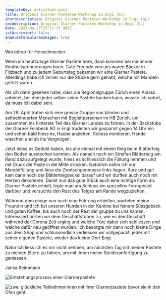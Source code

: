 ```yaml
---
templateKey: aktivitaet-post
title: Original Glarner Pasteten-Workshop in Engi (GL)
shortdescription: Original Glarner Pasteten-Workshop in Engi (GL)
seodescription: Original Glarner Pasteten-Workshop in Engi (GL)
date: 2023-04-27T23:11:37.985Z
istArchiviert: false
anmeldeformularanzeigen: true
---
```

<!--StartFragment-->

Workshop für Feinschmecker

Wenn ich heutzutage Glarner Pastete höre, dann kommen bei mir immer Kindheitserinnerungen hoch. Gute Freunde von uns waren Bäcker in Filzbach und zu jedem Geburtstag bekamen wir eine Glarner Pastete. Allerdings habe ich immer nur die Stücke gern gehabt, welche mit Mandeln gefüllt waren.

Als ich dann gesehen habe, dass die Regionalgruppe Zürich einen Anlass anbietet, bei dem jeder selber seine Pastete backen kann, wusste ich sofort, da muss ich dabei sein.

Am 28. April trafen sich eine grosse Gruppe von blinden und sehbehinderten Menschen mit Begleitpersonen im HB Zürich, um zusammen ins hinterste Teil des Glarner Landes zu fahren. In der Backstube der Glarner Feinbeck AG in Engi trudelten wir gespannt gegen 14 Uhr ein und schon bald hiess es, Haube anziehen, Schoss montieren, Hände waschen und ab ins Vergnügen.

Jetzt hiess es Geduld haben, bis alle einmal mit einem Ring beim Blätterteig den Boden ausstechen konnten. Als danach noch ein Streifen Blätterteig am Rand dazu aufgelegt wurde, hiess es schliesslich die Füllung nehmen und mit Druck die Paste in die Mitte drücken. Natürlich nahm ich nur Mandelfüllung und liess die Zwetschgenmasse links liegen. Kurz und gut kam dann noch der Blätterteigdeckel darauf und wir durften auch noch mit Herzen dekorieren. Damit nun das gute Stück auch eine richtige Form als Glarner Pastete erhielt, legte man am Schluss ein spezielles Formgestell darüber und versuchte den Rest des Teiges am Rande wegzuziehen.

Während dem einige nun noch eine Führung erhielten, warteten meine Freundin und ich bei unseren Hunden in der Kantine bei feinem Süssgebäck und guten Kaffee, bis auch noch der Rest der gruppe zu uns kamen. Interessiert hörten wir dem Geschäftsführer zu, wie es demGeschäft während der Corona Zeit erging und welche Türe dabei sich schliessen und welche dafür neu geöffnet wurden. Ich besorgte mir dann noch kleine Dinge aus dem Shop und schlussendlich verliessen wir vollgepackt, jeder mit seiner eigenen Pastete, wieder das kleine Dorf Engi.

Natürlich liess ich es mir nicht nehmen, am nächsten Tag mit meiner Pastete zu meinen Eltern zu fahren, um mit ihnen meine Sonderanfertigung zu geniessen.

Janka Reimmann

![Entstehungsprozess einer Glarnerpastete](/uploads/28.4.flarner-pastete1.jpg)

![zwei glückliche Teilnehmerinnen mit ihrer Glarnerpastete bevor sie in den Ofen geht](/uploads/28.4.glarner-pastete2.png)

<!--EndFragment-->